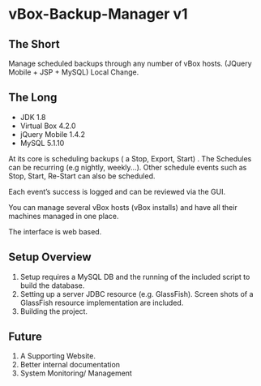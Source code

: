 ﻿vBox-Backup-Manager v1
===================

<h2>The Short</h2>

<p>Manage scheduled backups through any number of vBox hosts. (JQuery Mobile + JSP + MySQL)
Local Change.</p>


<h2>The Long</h2>

<ul>
<li>JDK 1.8</li>
<li>Virtual Box 4.2.0</li>
<li>jQuery Mobile 1.4.2</li>
<li>MySQL 5.1.10</li>
</ul>

<p>At its core is scheduling backups ( a Stop, Export, Start) . The Schedules can be recurring (e.g nightly, weekly...). Other schedule events such as Stop, Start, Re-Start can also be scheduled.</p>

<p>Each event’s success is logged and can be reviewed via the GUI.</p>

<p>You can manage several vBox hosts (vBox installs) and have all their machines managed in one place.</p>

<p>The interface is web based.</p>

<h2>Setup Overview</h2>
<ol>
<li>Setup requires a MySQL DB and the running of the included script to build the database.</li>
<li>Setting up a server JDBC resource (e.g. GlassFish). Screen shots of a GlassFish resource implementation are included.</li>
<li>Building the project.</li>
</ol>

<h2>Future</h2>
<ol>
<li>A Supporting Website.</li>
<li>Better internal documentation</li>
<li>System Monitoring/ Management</li>
</ol>

